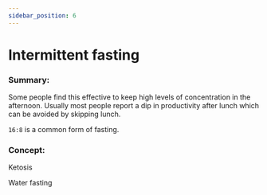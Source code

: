 ```yaml
---
sidebar_position: 6
---
```


# Intermittent fasting

### Summary:

Some people find this effective to keep high levels of concentration in the afternoon.
Usually most people report a dip in productivity after lunch which can be avoided by skipping lunch.

`16:8` is a common form of fasting.

### Concept:

Ketosis

Water fasting












